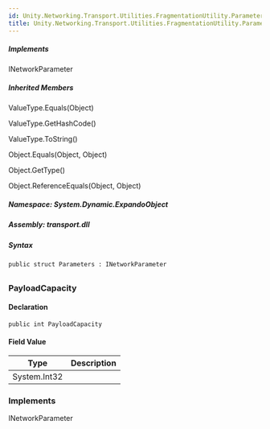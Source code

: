```yaml
---  
id: Unity.Networking.Transport.Utilities.FragmentationUtility.Parameters  
title: Unity.Networking.Transport.Utilities.FragmentationUtility.Parameters  
---
```


<div class="markdown level0 summary">

</div>

<div class="markdown level0 conceptual">

</div>

<div classs="implements">

##### Implements

<div>

INetworkParameter

</div>

</div>

<div class="inheritedMembers">

##### Inherited Members

<div>

ValueType.Equals(Object)

</div>

<div>

ValueType.GetHashCode()

</div>

<div>

ValueType.ToString()

</div>

<div>

Object.Equals(Object, Object)

</div>

<div>

Object.GetType()

</div>

<div>

Object.ReferenceEquals(Object, Object)

</div>

</div>

##### **Namespace**: System.Dynamic.ExpandoObject

##### **Assembly**: transport.dll

##### Syntax

``` lang-csharp
public struct Parameters : INetworkParameter
```

## 

### PayloadCapacity

<div class="markdown level1 summary">

</div>

<div class="markdown level1 conceptual">

</div>

#### Declaration

``` lang-csharp
public int PayloadCapacity
```

#### Field Value

| Type         | Description |
|--------------|-------------|
| System.Int32 |             |

### Implements

<div>

INetworkParameter

</div>
